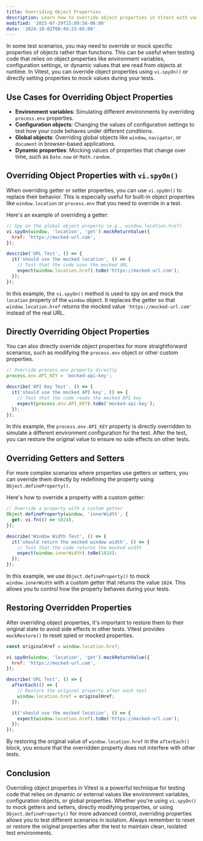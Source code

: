 ```yaml
---
title: Overriding Object Properties
description: Learn how to override object properties in Vitest with various methods.
modified: '2025-07-29T15:09:56-06:00'
date: '2024-10-02T08:49:23-05:00'
---
```


In some test scenarios, you may need to override or mock specific properties of objects rather than functions. This can be useful when testing code that relies on object properties like environment variables, configuration settings, or dynamic values that are read from objects at runtime. In Vitest, you can override object properties using `vi.spyOn()` or directly setting properties to mock values during your tests.

## Use Cases for Overriding Object Properties

- **Environment variables**: Simulating different environments by overriding `process.env` properties.
- **Configuration objects**: Changing the values of configuration settings to test how your code behaves under different conditions.
- **Global objects**: Overriding global objects like `window`, `navigator`, or `document` in browser-based applications.
- **Dynamic properties**: Mocking values of properties that change over time, such as `Date.now` or `Math.random`.

## Overriding Object Properties with `vi.spyOn()`

When overriding getter or setter properties, you can use `vi.spyOn()` to replace their behavior. This is especially useful for built-in object properties like `window.location` or `process.env` that you need to override in a test.

Here's an example of overriding a getter:

```js
// Spy on the global object property (e.g., window.location.href)
vi.spyOn(window, 'location', 'get').mockReturnValue({
  href: 'https://mocked-url.com',
});

describe('URL Test', () => {
  it('should use the mocked location', () => {
    // Test that the code uses the mocked URL
    expect(window.location.href).toBe('https://mocked-url.com');
  });
});
```

In this example, the `vi.spyOn()` method is used to spy on and mock the `location` property of the `window` object. It replaces the getter so that `window.location.href` returns the mocked value `'https://mocked-url.com'` instead of the real URL.

## Directly Overriding Object Properties

You can also directly override object properties for more straightforward scenarios, such as modifying the `process.env` object or other custom properties.

```js
// Override process.env property directly
process.env.API_KEY = 'mocked-api-key';

describe('API Key Test', () => {
  it('should use the mocked API key', () => {
    // Test that the code reads the mocked API key
    expect(process.env.API_KEY).toBe('mocked-api-key');
  });
});
```

In this example, the `process.env.API_KEY` property is directly overridden to simulate a different environment configuration for the test. After the test, you can restore the original value to ensure no side effects on other tests.

## Overriding Getters and Setters

For more complex scenarios where properties use getters or setters, you can override them directly by redefining the property using `Object.defineProperty()`.

Here's how to override a property with a custom getter:

```js
// Override a property with a custom getter
Object.defineProperty(window, 'innerWidth', {
  get: vi.fn(() => 1024),
});

describe('Window Width Test', () => {
  it('should return the mocked window width', () => {
    // Test that the code returns the mocked width
    expect(window.innerWidth).toBe(1024);
  });
});
```

In this example, we use `Object.defineProperty()` to mock `window.innerWidth` with a custom getter that returns the value `1024`. This allows you to control how the property behaves during your tests.

## Restoring Overridden Properties

After overriding object properties, it's important to restore them to their original state to avoid side effects in other tests. Vitest provides `mockRestore()` to reset spied or mocked properties.

```js
const originalHref = window.location.href;

vi.spyOn(window, 'location', 'get').mockReturnValue({
  href: 'https://mocked-url.com',
});

describe('URL Test', () => {
  afterEach(() => {
    // Restore the original property after each test
    window.location.href = originalHref;
  });

  it('should use the mocked location', () => {
    expect(window.location.href).toBe('https://mocked-url.com');
  });
});
```

By restoring the original value of `window.location.href` in the `afterEach()` block, you ensure that the overridden property does not interfere with other tests.

## Conclusion

Overriding object properties in Vitest is a powerful technique for testing code that relies on dynamic or external values like environment variables, configuration objects, or global properties. Whether you're using `vi.spyOn()` to mock getters and setters, directly modifying properties, or using `Object.defineProperty()` for more advanced control, overriding properties allows you to test different scenarios in isolation. Always remember to reset or restore the original properties after the test to maintain clean, isolated test environments.
